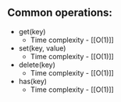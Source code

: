 ## Common operations:
* get(key)
	* Time complexity - [[O(1)]]
* set(key, value)
	* Time complexity - [[O(1)]]
* delete(key)
	* Time complexity - [[O(1)]]
* has(key)
	* Time complexity - [[O(1)]]
